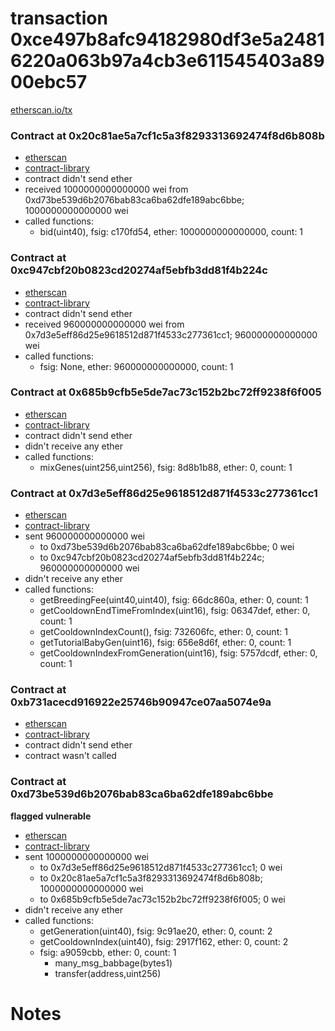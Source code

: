 # transaction 0xce497b8afc94182980df3e5a24816220a063b97a4cb3e611545403a8900ebc57

[etherscan.io/tx](https://etherscan.io/tx/0xce497b8afc94182980df3e5a24816220a063b97a4cb3e611545403a8900ebc57)


### Contract at 0x20c81ae5a7cf1c5a3f8293313692474f8d6b808b

* [etherscan](https://etherscan.io/address/0x20c81ae5a7cf1c5a3f8293313692474f8d6b808b)
* [contract-library](https://contract-library.com/contracts/Ethereum/0x20c81ae5a7cf1c5a3f8293313692474f8d6b808b)
* contract didn't send ether
* received 1000000000000000 wei
    from 0xd73be539d6b2076bab83ca6ba62dfe189abc6bbe; 1000000000000000 wei
* called functions:
    * bid(uint40), fsig: c170fd54, ether: 1000000000000000, count: 1


### Contract at 0xc947cbf20b0823cd20274af5ebfb3dd81f4b224c

* [etherscan](https://etherscan.io/address/0xc947cbf20b0823cd20274af5ebfb3dd81f4b224c)
* [contract-library](https://contract-library.com/contracts/Ethereum/0xc947cbf20b0823cd20274af5ebfb3dd81f4b224c)
* contract didn't send ether
* received 960000000000000 wei
    from 0x7d3e5eff86d25e9618512d871f4533c277361cc1; 960000000000000 wei
* called functions:
    * fsig: None, ether: 960000000000000, count: 1


### Contract at 0x685b9cfb5e5de7ac73c152b2bc72ff9238f6f005

* [etherscan](https://etherscan.io/address/0x685b9cfb5e5de7ac73c152b2bc72ff9238f6f005)
* [contract-library](https://contract-library.com/contracts/Ethereum/0x685b9cfb5e5de7ac73c152b2bc72ff9238f6f005)
* contract didn't send ether
* didn't receive any ether
* called functions:
    * mixGenes(uint256,uint256), fsig: 8d8b1b88, ether: 0, count: 1


### Contract at 0x7d3e5eff86d25e9618512d871f4533c277361cc1

* [etherscan](https://etherscan.io/address/0x7d3e5eff86d25e9618512d871f4533c277361cc1)
* [contract-library](https://contract-library.com/contracts/Ethereum/0x7d3e5eff86d25e9618512d871f4533c277361cc1)
* sent 960000000000000 wei
    * to 0xd73be539d6b2076bab83ca6ba62dfe189abc6bbe; 0 wei
    * to 0xc947cbf20b0823cd20274af5ebfb3dd81f4b224c; 960000000000000 wei
* didn't receive any ether
* called functions:
    * getBreedingFee(uint40,uint40), fsig: 66dc860a, ether: 0, count: 1
    * getCooldownEndTimeFromIndex(uint16), fsig: 06347def, ether: 0, count: 1
    * getCooldownIndexCount(), fsig: 732606fc, ether: 0, count: 1
    * getTutorialBabyGen(uint16), fsig: 656e8d6f, ether: 0, count: 1
    * getCooldownIndexFromGeneration(uint16), fsig: 5757dcdf, ether: 0, count: 1


### Contract at 0xb731acecd916922e25746b90947ce07aa5074e9a

* [etherscan](https://etherscan.io/address/0xb731acecd916922e25746b90947ce07aa5074e9a)
* [contract-library](https://contract-library.com/contracts/Ethereum/0xb731acecd916922e25746b90947ce07aa5074e9a)
* contract didn't send ether
* contract wasn't called


### Contract at 0xd73be539d6b2076bab83ca6ba62dfe189abc6bbe

**flagged vulnerable**

* [etherscan](https://etherscan.io/address/0xd73be539d6b2076bab83ca6ba62dfe189abc6bbe)
* [contract-library](https://contract-library.com/contracts/Ethereum/0xd73be539d6b2076bab83ca6ba62dfe189abc6bbe)
* sent 1000000000000000 wei
    * to 0x7d3e5eff86d25e9618512d871f4533c277361cc1; 0 wei
    * to 0x20c81ae5a7cf1c5a3f8293313692474f8d6b808b; 1000000000000000 wei
    * to 0x685b9cfb5e5de7ac73c152b2bc72ff9238f6f005; 0 wei
* didn't receive any ether
* called functions:
    * getGeneration(uint40), fsig: 9c91ae20, ether: 0, count: 2
    * getCooldownIndex(uint40), fsig: 2917f162, ether: 0, count: 2
    * fsig: a9059cbb, ether: 0, count: 1
        * many_msg_babbage(bytes1)
        * transfer(address,uint256)

# Notes

